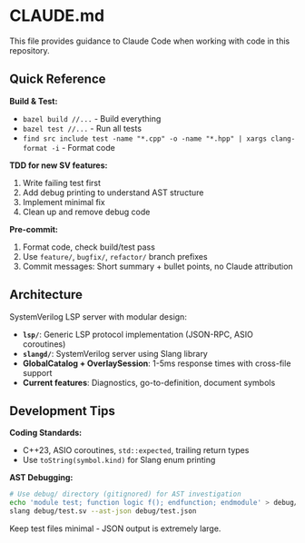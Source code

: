 # CLAUDE.md

This file provides guidance to Claude Code when working with code in this repository.

## Quick Reference

**Build & Test:**
- `bazel build //...` - Build everything
- `bazel test //...` - Run all tests
- `find src include test -name "*.cpp" -o -name "*.hpp" | xargs clang-format -i` - Format code

**TDD for new SV features:**
1. Write failing test first
2. Add debug printing to understand AST structure
3. Implement minimal fix
4. Clean up and remove debug code

**Pre-commit:**
1. Format code, check build/test pass
2. Use `feature/`, `bugfix/`, `refactor/` branch prefixes
3. Commit messages: Short summary + bullet points, no Claude attribution

## Architecture

SystemVerilog LSP server with modular design:
- **`lsp/`**: Generic LSP protocol implementation (JSON-RPC, ASIO coroutines)
- **`slangd/`**: SystemVerilog server using Slang library
- **GlobalCatalog + OverlaySession**: 1-5ms response times with cross-file support
- **Current features**: Diagnostics, go-to-definition, document symbols

## Development Tips

**Coding Standards:**
- C++23, ASIO coroutines, `std::expected`, trailing return types
- Use `toString(symbol.kind)` for Slang enum printing

**AST Debugging:**
```bash
# Use debug/ directory (gitignored) for AST investigation
echo 'module test; function logic f(); endfunction; endmodule' > debug/test.sv
slang debug/test.sv --ast-json debug/test.json
```
Keep test files minimal - JSON output is extremely large.
